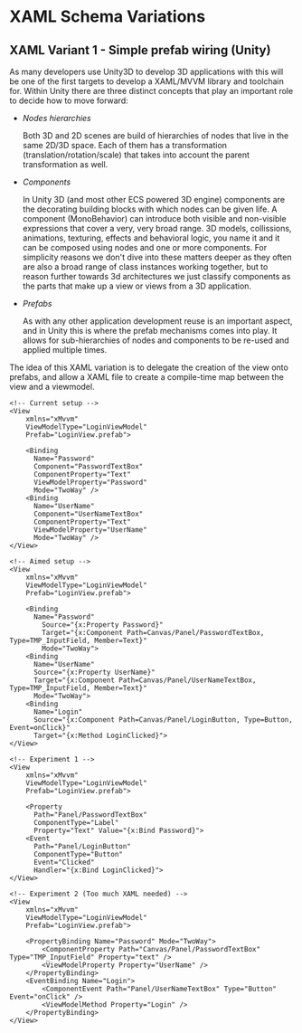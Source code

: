 # XAML Schema Variations

## XAML Variant 1 - Simple prefab wiring (Unity)
As many developers use Unity3D to develop 3D applications with this will be one of the first targets to develop a XAML/MVVM library and toolchain for. 
Within Unity there are three distinct concepts that play an important role to decide how to move forward:

- *Nodes hierarchies*

  Both 3D and 2D scenes are build of hierarchies of nodes that live in the same 2D/3D space. Each of them has a transformation (translation/rotation/scale) that takes into account the parent transformation as well.
- *Components*

  In Unity 3D (and most other ECS powered 3D engine) components are the decorating building blocks with which nodes can be given life. A component (MonoBehavior) can introduce both visible and non-visible expressions that cover a very, very broad range. 3D models, collissions, animations, texturing, effects and behavioral logic, you name it and it can be composed using nodes and one or more components. For simplicity reasons we don't dive into these matters deeper as they often are also a broad range of class instances working together, but to reason further towards 3d architectures we just classify components as the parts that make up a view or views from a 3D application.
- *Prefabs*

  As with any other application development reuse is an important aspect, and in Unity this is where the prefab mechanisms comes into play. It allows for sub-hierarchies of nodes and components to be re-used and applied multiple times.  

The idea of this XAML variation is to delegate the creation of the view onto prefabs, and allow a XAML file to create a compile-time map between the view and a viewmodel.

```XAML
<!-- Current setup -->
<View
    xmlns="xMvvm"    
    ViewModelType="LoginViewModel"        
    Prefab="LoginView.prefab">

    <Binding 
      Name="Password" 
      Component="PasswordTextBox" 
      ComponentProperty="Text" 
      ViewModelProperty="Password" 
      Mode="TwoWay" />       
    <Binding 
      Name="UserName" 
      Component="UserNameTextBox" 
      ComponentProperty="Text" 
      ViewModelProperty="UserName" 
      Mode="TwoWay" /> 
</View>   
```

```XAML
<!-- Aimed setup -->
<View
    xmlns="xMvvm"    
    ViewModelType="LoginViewModel"        
    Prefab="LoginView.prefab">

    <Binding 
      Name="Password" 
        Source="{x:Property Password}" 
        Target="{x:Component Path=Canvas/Panel/PasswordTextBox, Type=TMP_InputField, Member=Text}" 
        Mode="TwoWay">
    <Binding 
      Name="UserName" 
      Source="{x:Property UserName}" 
      Target="{x:Component Path=Canvas/Panel/UserNameTextBox, Type=TMP_InputField, Member=Text}" 
      Mode="TwoWay">
    <Binding 
      Name="Login" 
      Source="{x:Component Path=Canvas/Panel/LoginButton, Type=Button, Event=onClick}" 
      Target="{x:Method LoginClicked}">
</View>   
```

```XAML
<!-- Experiment 1 -->
<View
    xmlns="xMvvm"    
    ViewModelType="LoginViewModel"        
    Prefab="LoginView.prefab">

    <Property 
      Path="Panel/PasswordTextBox" 
      ComponentType="Label" 
      Property="Text" Value="{x:Bind Password}">
    <Event 
      Path="Panel/LoginButton" 
      ComponentType="Button" 
      Event="Clicked" 
      Handler="{x:Bind LoginClicked}">
</View>   
```

```XAML
<!-- Experiment 2 (Too much XAML needed) -->
<View
    xmlns="xMvvm"    
    ViewModelType="LoginViewModel"        
    Prefab="LoginView.prefab">

    <PropertyBinding Name="Password" Mode="TwoWay">
        <ComponentProperty Path="Canvas/Panel/PasswordTextBox" Type="TMP_InputField" Property="text" />
        <ViewModelProperty Property="UserName" />
    </PropertyBinding>
    <EventBinding Name="Login">
        <ComponentEvent Path="Panel/UserNameTextBox" Type="Button" Event="onClick" />
        <ViewModelMethod Property="Login" />
    </PropertyBinding>
</View>    
```
